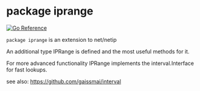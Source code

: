 # package iprange
[![Go Reference](https://pkg.go.dev/badge/github.com/gaissmai/iprange.svg)](https://pkg.go.dev/github.com/gaissmai/iprange#section-documentation)

`package iprange` is an extension to net/netip

An additional type IPRange is defined and the most useful methods for it.

For more advanced functionality IPRange implements the interval.Interface for fast lookups.

see also: https://github.com/gaissmai/interval
